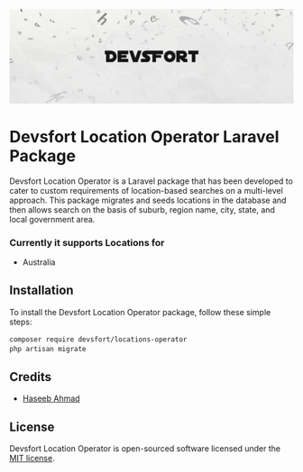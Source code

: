 <p align="center"><img src="/art/header.png?1" alt="devsfort logo"></p>

# Devsfort Location Operator Laravel Package
Devsfort Location Operator is a Laravel package that has been developed to cater to custom requirements of location-based searches on a multi-level approach. This package migrates and seeds locations in the database and then allows search on the basis of suburb, region name, city, state, and local government area.

### Currently it supports Locations for 
-   Australia


## Installation
To install the Devsfort Location Operator package, follow these simple steps:

```sh
composer require devsfort/locations-operator
php artisan migrate
```

## Credits

- [Haseeb Ahmad](https://github.com/hahmad748)



## License

Devsfort Location Operator is open-sourced software licensed under the [MIT license](https://opensource.org/licenses/MIT).
